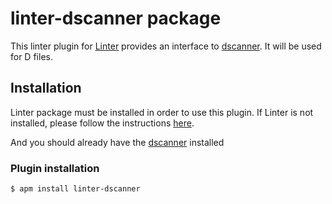 # linter-dscanner package

This linter plugin for [Linter](https://github.com/AtomLinter/Linter) provides an interface to [dscanner](https://github.com/Hackerpilot/Dscanner). It will be used for D files.

## Installation
Linter package must be installed in order to use this plugin. If Linter is not installed, please follow the instructions [here](https://github.com/AtomLinter/Linter).

And you should already have the [dscanner](https://github.com/Hackerpilot/Dscanner) installed

### Plugin installation
```
$ apm install linter-dscanner
```
